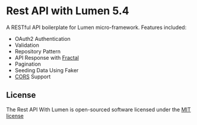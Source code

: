 # Rest API with Lumen 5.4

A RESTful API boilerplate for Lumen micro-framework. Features included:

- OAuth2 Authentication
- Validation
- Repository Pattern
- API Response with [Fractal](http://fractal.thephpleague.com/)
- Pagination
- Seeding Data Using Faker
- [CORS](https://github.com/barryvdh/laravel-cors) Support

## License

The Rest API With Lumen is open-sourced software licensed under the [MIT license](http://opensource.org/licenses/MIT)
